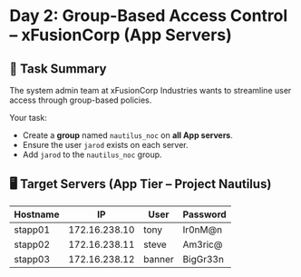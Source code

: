 # Day 2: Group-Based Access Control – xFusionCorp (App Servers)

## 🔧 Task Summary

The system admin team at xFusionCorp Industries wants to streamline user access through group-based policies.

Your task:

- Create a **group** named `nautilus_noc` on **all App servers**.
- Ensure the user `jarod` exists on each server.
- Add `jarod` to the `nautilus_noc` group.

## 🖥️ Target Servers (App Tier – Project Nautilus)

| Hostname | IP            | User   | Password |
| -------- | ------------- | ------ | -------- |
| stapp01  | 172.16.238.10 | tony   | Ir0nM@n  |
| stapp02  | 172.16.238.11 | steve  | Am3ric@  |
| stapp03  | 172.16.238.12 | banner | BigGr33n |
